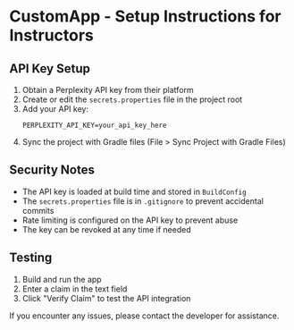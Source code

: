 # CustomApp - Setup Instructions for Instructors

## API Key Setup

1. Obtain a Perplexity API key from their platform
2. Create or edit the `secrets.properties` file in the project root
3. Add your API key:
   ```
   PERPLEXITY_API_KEY=your_api_key_here
   ```
4. Sync the project with Gradle files (File > Sync Project with Gradle Files)

## Security Notes

- The API key is loaded at build time and stored in `BuildConfig`
- The `secrets.properties` file is in `.gitignore` to prevent accidental commits
- Rate limiting is configured on the API key to prevent abuse
- The key can be revoked at any time if needed

## Testing

1. Build and run the app
2. Enter a claim in the text field
3. Click "Verify Claim" to test the API integration

If you encounter any issues, please contact the developer for assistance.
